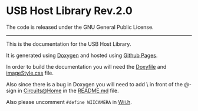 # USB Host Library Rev.2.0

The code is released under the GNU General Public License.
__________

This is the documentation for the USB Host Library.

It is generated using [Doxygen](http://www.stack.nl/~dimitri/doxygen/) and hosted using [Github Pages](https://help.github.com/categories/20/articles).

In order to build the documentation you will need the [Doxyfile](Doxyfile) and [imageStyle.css](imageStyle.css) file.

Also since there is a bug in Doxygen you will need to add \ in front of the @-sign in [Circuits@Home](https://github.com/felis/USB_Host_Shield_2.0#developed-by) in the [README.md](https://github.com/felis/USB_Host_Shield_2.0#developed-by) file.

Also please uncomment <code>\#define WIICAMERA</code> in [Wii.h](https://github.com/felis/USB_Host_Shield_2.0/blob/master/Wii.h).